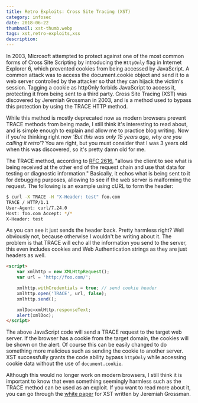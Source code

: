 ```yaml
---
title: Retro Exploits: Cross Site Tracing (XST)
category: infosec
date: 2018-06-22
thumbnail: xst-thumb.webp
tags: xst,retro-exploits,xss
description:
---
```


In 2003, Microsoft attempted to protect against one of the most common forms of Cross Site Scripting by introducing the `HttpOnly` flag in Internet Explorer 6, which prevented cookies from being accessed by JavaScript. A common attack was to access the document.cookie object and send it to a web server controlled by the attacker so that they can hijack the victim's session. Tagging a cookie as httpOnly forbids JavaScript to access it, protecting it from being sent to a third party. Cross Site Tracing (XST) was discovered by Jeremiah Grossman in 2003, and is a method used to bypass this protection by using the TRACE HTTP method.

While this method is mostly deprecated now as modern browsers prevent TRACE methods from being made, I still think it's interesting to read about, and is simple enough to explain and allow me to practice blog writing. Now if you're thinking right now *'But this was only 15 years ago, why are you calling it retro'*? You are right, but you must consider that I was 3 years old when this was discovered, so it's pretty damn old for me.

The TRACE method, according to [RFC 2616](https://www.w3.org/Protocols/rfc2616/rfc2616-sec9.html), "allows the client to see what is being received at the other end of the request chain and use that data for testing or diagnostic information." Basically, it echos what is being sent to it for debugging purposes, allowing to see if the web server is malforming the request. The following is an example using cURL to form the header:

```bash
$ curl -X TRACE -H "X-Header: test" foo.com
TRACE / HTTP/1.1
User-Agent: curl/7.24.0
Host: foo.com Accept: */*
X-Header: test
```

As you can see it just sends the header back. Pretty harmless right? Well obviously not, because otherwise I wouldn't be writing about it. The problem is that TRACE will echo all the information you send to the server, this even includes cookies and Web Authentication strings as they are just headers as well.

```html
<script>
    var xmlhttp = new XMLHttpRequest();
    var url = 'http://foo.com/';

    xmlhttp.withCredentials = true; // send cookie header
    xmlhttp.open('TRACE', url, false);
    xmlhttp.send();

    xmlDoc=xmlHttp.responseText;
    alert(xmlDoc);
</script>
```

The above JavaScript code will send a TRACE request to the target web server. If the browser has a cookie from the target domain, the cookies will be shown on the alert. Of course this can be easily changed to do something more malicious such as sending the cookie to another server. XST successfully grants the code ability bypass `httpOnly` while accessing cookie data without the use of `document.cookie`.

Although this would no longer work on modern browsers, I still think it is important to know that even something seemingly harmless such as the TRACE method can be used as an exploit. If you want to read more about it, you can go through the [white paper](http://www.cgisecurity.com/whitehat-mirror/WH-WhitePaper_XST_ebook.pdf) for XST written by Jeremiah Grossman.

